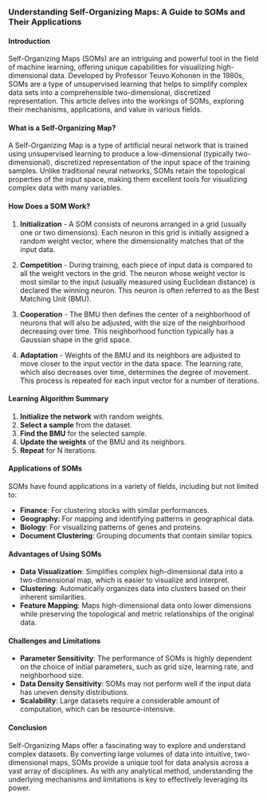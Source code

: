 ### **Understanding Self-Organizing Maps: A Guide to SOMs and Their Applications**

#### **Introduction**

Self-Organizing Maps (SOMs) are an intriguing and powerful tool in the field of machine learning, offering unique capabilities for visualizing high-dimensional data. Developed by Professor Teuvo Kohonen in the 1980s, SOMs are a type of unsupervised learning that helps to simplify complex data sets into a comprehensible two-dimensional, discretized representation. This article delves into the workings of SOMs, exploring their mechanisms, applications, and value in various fields.

#### **What is a Self-Organizing Map?**

A Self-Organizing Map is a type of artificial neural network that is trained using unsupervised learning to produce a low-dimensional (typically two-dimensional), discretized representation of the input space of the training samples. Unlike traditional neural networks, SOMs retain the topological properties of the input space, making them excellent tools for visualizing complex data with many variables.

#### **How Does a SOM Work?**

1. **Initialization** - A SOM consists of neurons arranged in a grid (usually one or two dimensions). Each neuron in this grid is initially assigned a random weight vector, where the dimensionality matches that of the input data.

2. **Competition** - During training, each piece of input data is compared to all the weight vectors in the grid. The neuron whose weight vector is most similar to the input (usually measured using Euclidean distance) is declared the winning neuron. This neuron is often referred to as the Best Matching Unit (BMU).

3. **Cooperation** - The BMU then defines the center of a neighborhood of neurons that will also be adjusted, with the size of the neighborhood decreasing over time. This neighborhood function typically has a Gaussian shape in the grid space.

4. **Adaptation** - Weights of the BMU and its neighbors are adjusted to move closer to the input vector in the data space. The learning rate, which also decreases over time, determines the degree of movement. This process is repeated for each input vector for a number of iterations.

#### **Learning Algorithm Summary**

1. **Initialize the network** with random weights.
2. **Select a sample** from the dataset.
3. **Find the BMU** for the selected sample.
4. **Update the weights** of the BMU and its neighbors.
5. **Repeat** for N iterations.

#### **Applications of SOMs**

SOMs have found applications in a variety of fields, including but not limited to:

- **Finance**: For clustering stocks with similar performances.
- **Geography**: For mapping and identifying patterns in geographical data.
- **Biology**: For visualizing patterns of genes and proteins.
- **Document Clustering**: Grouping documents that contain similar topics.

#### **Advantages of Using SOMs**

- **Data Visualization**: Simplifies complex high-dimensional data into a two-dimensional map, which is easier to visualize and interpret.
- **Clustering**: Automatically organizes data into clusters based on their inherent similarities.
- **Feature Mapping**: Maps high-dimensional data onto lower dimensions while preserving the topological and metric relationships of the original data.

#### **Challenges and Limitations**

- **Parameter Sensitivity**: The performance of SOMs is highly dependent on the choice of initial parameters, such as grid size, learning rate, and neighborhood size.
- **Data Density Sensitivity**: SOMs may not perform well if the input data has uneven density distributions.
- **Scalability**: Large datasets require a considerable amount of computation, which can be resource-intensive.

#### **Conclusion**

Self-Organizing Maps offer a fascinating way to explore and understand complex datasets. By converting large volumes of data into intuitive, two-dimensional maps, SOMs provide a unique tool for data analysis across a vast array of disciplines. As with any analytical method, understanding the underlying mechanisms and limitations is key to effectively leveraging its power.
